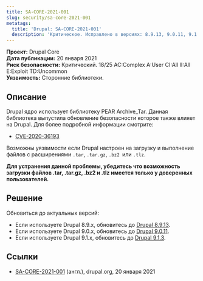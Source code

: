 ```yaml
---
title: SA-CORE-2021-001
slug: security/sa-core-2021-001
metatags:
  title: 'Drupal: SA-CORE-2021-001'
  description: 'Критическое. Исправлено в версиях: 8.9.13, 9.0.11, 9.1.3.'
---
```


**Проект:** Drupal Core\
**Дата публикации:** 20 января 2021\
**Риск безопасности:** Критический. 18/25 AC:Complex A:User CI:All II:All E:Exploit TD:Uncommon\
**Уязвимость:** Сторонние библиотеки.

## Описание

Drupal ядро использует библиотеку PEAR Archive_Tar. Данная библиотека выпустила обновление безопасности которое также влияет на Drupal. Для более подробной информации смотрите:

- [CVE-2020-36193](https://cve.mitre.org/cgi-bin/cvename.cgi?name=CVE-2020-36193)

Возможны уязвимости если Drupal настроен на загрузку и выполнение файлов с расширениями `.tar`, `.tar.gz`, `.bz2 `или `.tlz`.

**Для устранения данной проблемы, убедитесь что возможность загрузки файлов .tar, .tar.gz, .bz2 и .tlz имеется только у доверенных пользователей.**

## Решение

Обновиться до актуальных версий:

- Если используете Drupal 8.9.x, обновитесь до [Drupal 8.9.13](../../../8/releases/8.9.x/8.9.13/index.md).
- Если используете Drupal 9.0.x, обновитесь до [Drupal 9.0.11](../../../9/releases/9.0.x/9.0.11/index.md).
- Если используете Drupal 9.1.x, обновитесь до [Drupal 9.1.3](../../../9/releases/9.1.x/9.1.3/index.md).

## Ссылки

- [SA-CORE-2021-001](https://www.drupal.org/sa-core-2021-001) (англ.), drupal.org, 20 января 2021